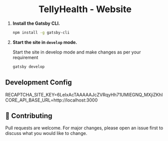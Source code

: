 <h1 align="center">
  TellyHealth - Website
</h1>

1. **Install the Gatsby CLI.**

   ```bash
   npm install -g gatsby-cli
   ```

2. **Start the site in `develop` mode.**

   Start the site in develop mode and make changes as per your requirement

   ```bash
   gatsby develop
   ```

## Development Config

RECAPTCHA_SITE_KEY=6LeIxAcTAAAAAJcZVRqyHh71UMIEGNQ_MXjiZKhI
CORE_API_BASE_URL=http://localhost:3000

## 🤝 Contributing

Pull requests are welcome. For major changes, please open an issue first to discuss what you would like to change.
